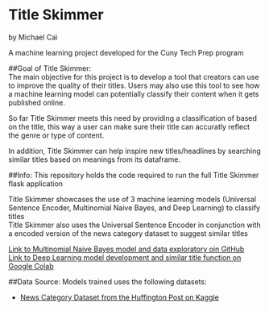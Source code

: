 # Title Skimmer
by Michael Cai

A machine learning project developed for the Cuny Tech Prep program

##Goal of Title Skimmer:  
The main objective for this project is to develop a tool that creators can use to improve the quality of their titles. Users may also use this tool to see how a machine learning model can potentially classify their content when it gets published online.  

So far Title Skimmer meets this need by providing a classification of based on the title, this way a user can make sure their title can accuratly reflect the genre or type of content. 

In addition, Title Skimmer can help inspire new titles/headlines by searching similar titles based on meanings from its dataframe.  

##Info:
This repository holds the code required to run the full Title Skimmer flask application  

Title Skimmer showcases the use of 3 machine learning models (Universal Sentence Encoder, Multinomial Naive Bayes, and Deep Learning) to classify titles  
Title Skimmer also uses the Universal Sentence Encoder in conjunction with a encoded version of the news category dataset to suggest similar titles  

[Link to Multinomial Naive Bayes model and data exploratory oin GitHub](#)  
[Link to Deep Learning model development and similar title function on Google Colab](https://colab.research.google.com/drive/1FaBL1lfuHU6BNvgmFagze9G5HnCFiEND?usp=sharing)

##Data Source:
Models trained uses the following datasets:
- [News Category Dataset from the Huffington Post on Kaggle](https://www.kaggle.com/rmisra/news-category-dataset)
